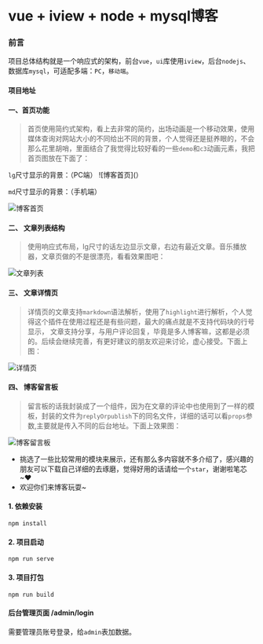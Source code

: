 
# vue + iview + node + mysql博客

### 前言
项目总体结构就是一个响应式的架构，前台`vue`，`ui`库使用`iview`，后台`nodejs`、数据库`mysql`，可适配多端：`PC`，`移动端`。

#### 项目地址

#### 一、首页功能

> 首页使用简约式架构，看上去非常的简约，出场动画是一个移动效果，使用媒体查询对网站大小的不同给出不同的背景，个人觉得还是挺养眼的，不会那么花里胡哨，里面结合了我觉得比较好看的一些`demo`和`c3`动画元素，我把首页图放在下面了：

`lg`尺寸显示的背景：（PC端）
![博客首页](）

`md`尺寸显示的背景：（手机端）

![博客首页]()

#### 二、 文章列表结构

> 使用响应式布局，lg尺寸的话左边显示文章，右边有最近文章。音乐播放器，文章页做的不是很漂亮，看看效果图吧：

![文章列表]()

#### 三、 文章详情页

> 详情页的文章支持`markdown`语法解析，使用了`highlight`进行解析，个人觉得这个插件在使用过程还是有些问题，最大的痛点就是不支持代码块的行号显示， 文章支持分享，与用户评论回复，毕竟是多人博客嘛，这都是必须的。后续会继续完善，有更好建议的朋友欢迎来讨论，虚心接受。下面上图：

![详情页]()

#### 四、 博客留言板

> 留言板的话我封装成了一个组件，因为在文章的评论中也使用到了一样的模板，封装的文件为`replyOrpublish`下的同名文件，详细的话可以看`props`参数,主要就是传入不同的后台地址。下面上效果图：

![博客留言板]()

- 挑选了一些比较常用的模块来展示，还有那么多内容就不多介绍了，感兴趣的朋友可以下载自己详细的去琢磨，觉得好用的话请给一个`star`，谢谢啦笔芯~♥
- 欢迎你们来博客玩耍~

#### 1. 依赖安装

```
npm install
```

#### 2. 项目启动

```
npm run serve
```

#### 3. 项目打包

```
npm run build
```

#### 后台管理页面 /admin/login 
需要管理员账号登录，给`admin`表加数据。

